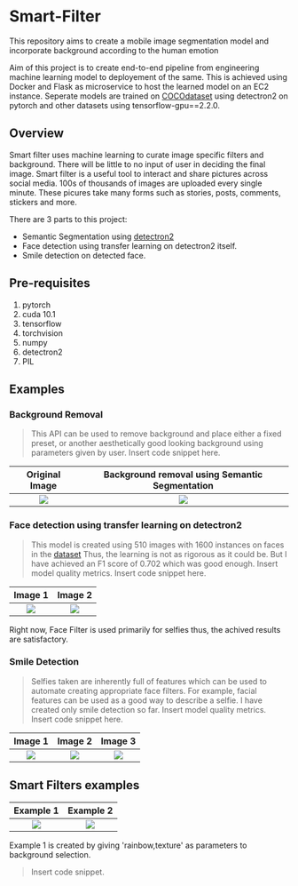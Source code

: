 # Smart-Filter
This repository aims to create a mobile image segmentation model and incorporate background according to the human emotion

Aim of this project is to create end-to-end pipeline from engineering machine learning model to deployement of the same. This is achieved using Docker and Flask as microservice to host the learned model on an EC2 instance. Seperate models are trained on [COCOdataset](https://cocodataset.org/) using detectron2 on pytorch and other datasets using tensorflow-gpu==2.2.0.

## Overview

Smart filter uses machine learning to curate image specific filters and background. There will be little to no input of user in deciding the final image.
Smart filter is a useful tool to interact and share pictures across social media. 100s of thousands of images are uploaded every single minute. These picures take many forms such as stories, posts, comments, stickers and more.

There are 3 parts to this project:
- Semantic Segmentation using [detectron2](https://github.com/facebookresearch/detectron2)
- Face detection using transfer learning on detectron2 itself.
- Smile detection on detected face.

## Pre-requisites
1. pytorch
2. cuda 10.1
3. tensorflow
4. torchvision
5. numpy
6. detectron2
7. PIL

## Examples

### Background Removal

> This API can be used to remove background and place either a fixed preset, or another aesthetically good looking background using parameters given by user.
> Insert code snippet here.

Original Image             |  Background removal using Semantic Segmentation
:-------------------------:|:-------------------------:
![](https://github.com/CRekkaran/Smart-Filter/blob/master/Semantic%20Segmentation/person_selfie.jpg)  |  ![](https://github.com/CRekkaran/Smart-Filter/blob/master/Semantic%20Segmentation/unsplashFilter.jpg)

### Face detection using transfer learning on detectron2

> This model is created using 510 images with 1600 instances on faces in the [dataset](https://www.kaggle.com/dataturks/face-detection-in-images)
> Thus, the learning is not as rigorous as it could be. But I have achieved an F1 score of 0.702 which was good enough.
> Insert model quality metrics.
> Insert code snippet here.

Image 1             |  Image 2
:-------------------------:|:-------------------------:
![](https://github.com/CRekkaran/Smart-Filter/blob/master/Face%20detection%20using%20Detectron2/index.png)  |  ![](https://github.com/CRekkaran/Smart-Filter/blob/master/Face%20detection%20using%20Detectron2/index1.png)

Right now, Face Filter is used primarily for selfies thus, the achived results are satisfactory.

### Smile Detection

> Selfies taken are inherently full of features which can be used to automate creating appropriate face filters. For example, facial features can be used as a good way to describe a selfie. I have created only smile detection so far.
> Insert model quality metrics.
> Insert code snippet here.

Image 1             |  Image 2 | Image 3
:-------------------------:|:-------------------------:|:-------------------------:
![](https://github.com/CRekkaran/Smart-Filter/blob/master/Smile%20Detection/1.png)  |  ![](https://github.com/CRekkaran/Smart-Filter/blob/master/Smile%20Detection/2.png) | ![](https://github.com/CRekkaran/Smart-Filter/blob/master/Smile%20Detection/not%20smiling.png)

## Smart Filters examples

Example 1             |  Example 2
:-------------------------:|:-------------------------:
![](https://github.com/CRekkaran/Smart-Filter/blob/master/Semantic%20Segmentation/supportpride.png) | ![](https://github.com/CRekkaran/Smart-Filter/blob/master/Semantic%20Segmentation/unsplashFilter2.jpg)

Example 1 is created by giving 'rainbow,texture' as parameters to background selection.
> Insert code snippet.
